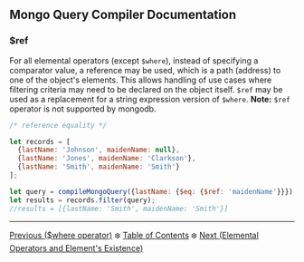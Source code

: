 ## Mongo Query Compiler Documentation

### $ref

For all elemental operators (except `$where`), instead of specifying a 
comparator value, a reference may be used, which is a path (address) to one of
the object's elements.  This allows handling of use cases where filtering 
criteria may need to be declared on the object itself.  `$ref` may be used as a 
replacement for a string expression version of `$where`.  **Note:** `$ref` 
operator is not supported by mongodb.

```javascript
/* reference equality */

let records = [
  {lastName: 'Johnson', maidenName: null},
  {lastName: 'Jones', maidenName: 'Clarkson'},
  {lastName: 'Smith', maidenName: 'Smith'}
];

let query = compileMongoQuery({lastName: {$eq: {$ref: 'maidenName'}}});
let results = records.filter(query);
//results = [{lastName: 'Smith', maidenName: 'Smith'}]
```

---

[Previous ($where operator)](../free-form/where.md) :snowflake: 
[Table of Contents](../../../README.md) :snowflake: 
[Next (Elemental Operators and Element's Existence)](../element-existence.md)
